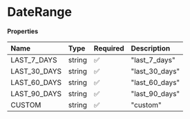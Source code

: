 # DateRange

**Properties**

| Name         | Type   | Required | Description    |
| :----------- | :----- | :------- | :------------- |
| LAST_7_DAYS  | string | ✅       | "last_7_days"  |
| LAST_30_DAYS | string | ✅       | "last_30_days" |
| LAST_60_DAYS | string | ✅       | "last_60_days" |
| LAST_90_DAYS | string | ✅       | "last_90_days" |
| CUSTOM       | string | ✅       | "custom"       |

<!-- This file was generated by liblab | https://liblab.com/ -->
